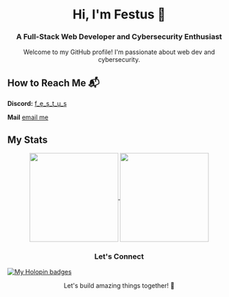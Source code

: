 <h1 align="center">Hi, I'm Festus 👋</h1>
<h3 align="center">A Full-Stack Web Developer and Cybersecurity Enthusiast</h3>

<p align="center">Welcome to my GitHub profile! I'm passionate about web dev and cybersecurity.</p>

## How to Reach Me 📬

**Discord:** [f_e_s_t_u_s](https://discord.com/users/1035852466366971964)

**Mail** [email me](mailto:festusgitahik@gmail.com)



## My Stats

<p align="center">
  <a href="https://github.com/f-e-s-t-u-s">
    <img height=200 margin=20 align="center" src="https://github-readme-stats-sand-ten-88.vercel.app/api?username=f-e-s-t-u-s&show_icons=true&theme=radical" />
  </a>
  <a href="https://github.com/f-e-s-t-u-s">
    <img height=200 margin=20 align="center" src="https://github-readme-stats-sand-ten-88.vercel.app//api/top-langs/?username=f-e-s-t-u-s&layout=compact&langs_count=8&card_width=320" />
  </a>
<!--   <a href="https://github.com/f-e-s-t-u-s">
    <img height=550 width=400 margin=20 align="center" src="https://github-readme-stats-sand-ten-88.vercel.app//api/wakatime?username=festus" />
  </a> -->
</p>

<h3 align="center">Let's Connect</h3>

[![My Holopin badges](https://holopin.me/festus)](https://holopin.io/@festus)

<p align="center">Let's build amazing things together! 🚀</p>



